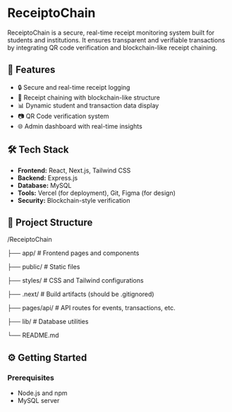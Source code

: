 # ReceiptoChain

ReceiptoChain is a secure, real-time receipt monitoring system built for students and institutions. It ensures transparent and verifiable transactions by integrating QR code verification and blockchain-like receipt chaining.

## 🚀 Features

- 🔒 Secure and real-time receipt logging
- 📄 Receipt chaining with blockchain-like structure
- 📊 Dynamic student and transaction data display
- 📷 QR Code verification system
- 🌐 Admin dashboard with real-time insights

## 🛠️ Tech Stack

- **Frontend:** React, Next.js, Tailwind CSS
- **Backend:** Express.js
- **Database:** MySQL
- **Tools:** Vercel (for deployment), Git, Figma (for design)
- **Security:** Blockchain-style verification

## 📁 Project Structure

/ReceiptoChain

├── app/ # Frontend pages and components

├── public/ # Static files

├── styles/ # CSS and Tailwind configurations

├── .next/ # Build artifacts (should be .gitignored)

├── pages/api/ # API routes for events, transactions, etc.

├── lib/ # Database utilities

└── README.md


## ⚙️ Getting Started

### Prerequisites
- Node.js and npm
- MySQL server

